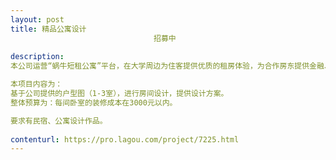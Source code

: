 ```yaml
---                
layout: post       
title: 精品公寓设计
                                招募中
           
description: 
本公司运营“蜗牛短租公寓”平台，在大学周边为住客提供优质的租房体验，为合作房东提供金融、装修、保洁、推广、代运营服务。

本项目内容为：
基于公司提供的户型图（1-3室），进行房间设计，提供设计方案。
整体预算为：每间卧室的装修成本在3000元以内。

要求有民宿、公寓设计作品。
     
contenturl: https://pro.lagou.com/project/7225.html      
---                 
```

